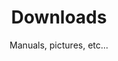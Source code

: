 ---
layout: downloads

lang: en
namespace: downloads
permalink: /en/downloads/

categories: support

title: Downloads
subtitle: Manuals, pictures, etc...

hero-image: assets/img/jpg/1920/material-0527.jpg
hero-style:

downloads:
  - title: Drysuit user manual (en/fr/de)
    link: /assets/files/Manual_v3_book.pdf
    icon: assets/img/icons/icon-pdf.png
  - title: Drysuit measure form
    link: /assets/files/Measures2018_en.pdf
    icon: assets/img/icons/icon-pdf.png
  - title: Formulaire de prise de mesure
    link: /assets/files/Measures2018_fr.pdf
    icon: assets/img/icons/icon-pdf.png
  - title: Trockentauchanzug Vermassungs-formular
    link: /assets/files/Measures2018_de.pdf
    icon: assets/img/icons/icon-pdf.png

pictures:
  - link: assets/img/jpg/hd/batteries-0396.jpg
    icon: assets/img/jpg/400/batteries-0396.jpg
  - link: assets/img/jpg/hd/cecile-surface.jpg
    icon: assets/img/jpg/400/cecile-surface.jpg
    credit: Cécile Francey
  - link: assets/img/jpg/hd/commando-1632.jpg
    icon: assets/img/jpg/400/commando-1632.jpg
  - link: assets/img/jpg/hd/gant-surface.jpg
    icon: assets/img/jpg/400/gant-surface.jpg
    credit: Cécile Francey
  - link: assets/img/jpg/hd/heating-valve-0201.jpg
    icon: assets/img/jpg/400/heating-valve-0201.jpg
  - link: assets/img/jpg/hd/hero-kevlar-pro.jpg
    icon: assets/img/jpg/400/hero-kevlar-pro.jpg
    credit: Darragh Norton
  - link: assets/img/jpg/hd/marie-machine-coudre.jpg
    icon: assets/img/jpg/400/marie-machine-coudre.jpg
  - link: assets/img/jpg/hd/montage-poing-wide.jpg
    icon: assets/img/jpg/400/montage-poing-wide.jpg
  - link: assets/img/jpg/hd/sandra-3007a.jpg
    icon: assets/img/jpg/400/sandra-3007a.jpg
    credit: Sandra Vollmar
  - link: assets/img/jpg/hd/slawek-packo-v3.jpg
    icon: assets/img/jpg/400/slawek-packo-v3.jpg
    credit: Slawek Packo
  - link: assets/img/jpg/hd/tom-trilam-2.jpg
    icon: assets/img/jpg/400/tom-trilam-2.jpg
    credit: Tom Steiner
  - link: assets/img/jpg/hd/undersuit-logo-0630.jpg
    icon: assets/img/jpg/400/undersuit-logo-0630.jpg
  - link: assets/img/jpg/hd/zoom-aquasure-0613.jpg
    icon: assets/img/jpg/400/zoom-aquasure-0613.jpg
  - link: assets/img/jpg/hd/zoom-logo-0610.jpg
    icon: assets/img/jpg/400/zoom-logo-0610.jpg
---